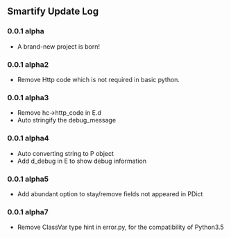 ## Smartify Update Log

### 0.0.1 alpha

- A brand-new project is born!

### 0.0.1 alpha2

- Remove Http code which is not required in basic python.

### 0.0.1 alpha3

- Remove hc->http_code in E.d
- Auto stringify the debug_message

### 0.0.1 alpha4

- Auto converting string to P object
- Add d_debug in E to show debug information

### 0.0.1 alpha5

- Add abundant option to stay/remove fields not appeared in PDict

### 0.0.1 alpha7

- Remove ClassVar type hint in error.py, for the compatibility of
  Python3.5